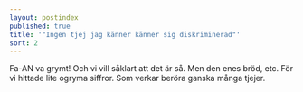 ```yaml
---
layout: postindex
published: true
title: '"Ingen tjej jag känner känner sig diskriminerad"'
sort: 2
---
```




Fa-AN va grymt! Och vi vill såklart att det är så. Men den enes bröd, etc. För vi hittade lite ogryma siffror. Som verkar beröra ganska många tjejer.
